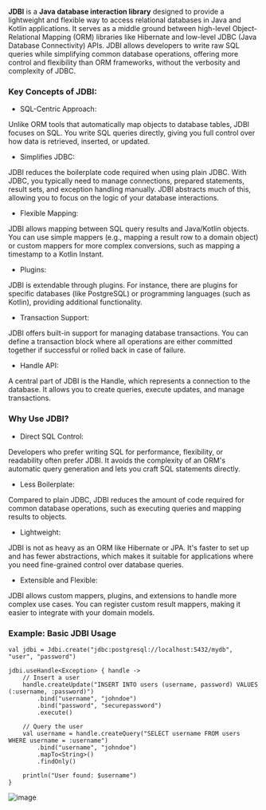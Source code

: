 **JDBI** is a **Java database interaction library** designed to provide a lightweight and flexible way 
to access relational databases in Java and Kotlin applications.
It serves as a middle ground between high-level Object-Relational Mapping (ORM) libraries 
like Hibernate and low-level JDBC (Java Database Connectivity) APIs.
JDBI allows developers to write raw SQL queries while simplifying common database operations, 
offering more control and flexibility than ORM frameworks, without the verbosity and complexity of JDBC.

### Key Concepts of JDBI:

* SQL-Centric Approach:

Unlike ORM tools that automatically map objects to database tables, JDBI focuses on SQL. You write SQL queries directly, giving you full control over how data is retrieved, inserted, or updated.

* Simplifies JDBC:

JDBI reduces the boilerplate code required when using plain JDBC. With JDBC, you typically need to manage connections, prepared statements, result sets, and exception handling manually. JDBI abstracts much of this, allowing you to focus on the logic of your database interactions.

* Flexible Mapping:

JDBI allows mapping between SQL query results and Java/Kotlin objects. You can use simple mappers (e.g., mapping a result row to a domain object) or custom mappers for more complex conversions, such as mapping a timestamp to a Kotlin Instant.

* Plugins:

JDBI is extendable through plugins. For instance, there are plugins for specific databases (like PostgreSQL) or programming languages (such as Kotlin), providing additional functionality.

* Transaction Support:

JDBI offers built-in support for managing database transactions. You can define a transaction block where all operations are either committed together if successful or rolled back in case of failure.

* Handle API:

A central part of JDBI is the Handle, which represents a connection to the database. It allows you to create queries, execute updates, and manage transactions.


### Why Use JDBI?

* Direct SQL Control:

Developers who prefer writing SQL for performance, flexibility, or readability often prefer JDBI. It avoids the complexity of an ORM's automatic query generation and lets you craft SQL statements directly.

* Less Boilerplate:

Compared to plain JDBC, JDBI reduces the amount of code required for common database operations, such as executing queries and mapping results to objects.

* Lightweight:

JDBI is not as heavy as an ORM like Hibernate or JPA. It's faster to set up and has fewer abstractions, which makes it suitable for applications where you need fine-grained control over database queries.

* Extensible and Flexible:

JDBI allows custom mappers, plugins, and extensions to handle more complex use cases. You can register custom result mappers, making it easier to integrate with your domain models.


### Example: Basic JDBI Usage

```
val jdbi = Jdbi.create("jdbc:postgresql://localhost:5432/mydb", "user", "password")

jdbi.useHandle<Exception> { handle ->
    // Insert a user
    handle.createUpdate("INSERT INTO users (username, password) VALUES (:username, :password)")
        .bind("username", "johndoe")
        .bind("password", "securepassword")
        .execute()

    // Query the user
    val username = handle.createQuery("SELECT username FROM users WHERE username = :username")
        .bind("username", "johndoe")
        .mapTo<String>()
        .findOnly()

    println("User found: $username")
}
```

![image](https://github.com/user-attachments/assets/cc51eb5f-957d-47d3-b53e-415a7559398f)




